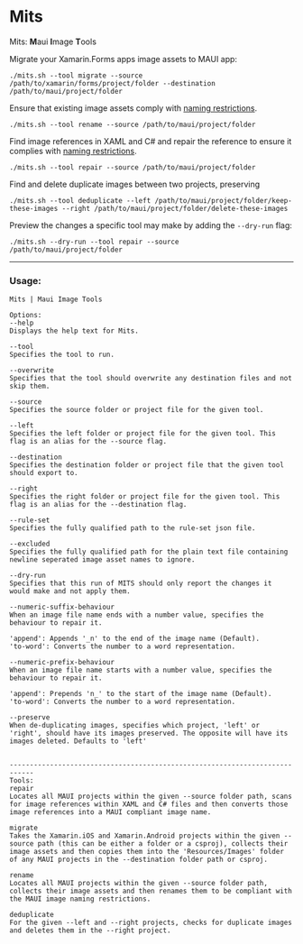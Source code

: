 # Mits

Mits: **M**aui **I**mage **T**ools

Migrate your Xamarin.Forms apps image assets to MAUI app:

```
./mits.sh --tool migrate --source /path/to/xamarin/forms/project/folder --destination /path/to/maui/project/folder
```
Ensure that existing image assets comply with [naming restrictions](https://learn.microsoft.com/en-us/dotnet/maui/user-interface/controls/image?view=net-maui-8.0#load-a-local-image).

```
./mits.sh --tool rename --source /path/to/maui/project/folder
```

Find image references in XAML and C# and repair the reference to ensure it complies with [naming restrictions](https://learn.microsoft.com/en-us/dotnet/maui/user-interface/controls/image?view=net-maui-8.0#load-a-local-image).

```
./mits.sh --tool repair --source /path/to/maui/project/folder
```

Find and delete duplicate images between two projects, preserving 

```
./mits.sh --tool deduplicate --left /path/to/maui/project/folder/keep-these-images --right /path/to/maui/project/folder/delete-these-images
```

Preview the changes a specific tool may make by adding the `--dry-run` flag:

```
./mits.sh --dry-run --tool repair --source /path/to/maui/project/folder
```

----------------------------


### Usage:

```
Mits | Maui Image Tools

Options:
--help
Displays the help text for Mits.

--tool
Specifies the tool to run.

--overwrite
Specifies that the tool should overwrite any destination files and not skip them.

--source
Specifies the source folder or project file for the given tool.

--left
Specifies the left folder or project file for the given tool. This flag is an alias for the --source flag.

--destination
Specifies the destination folder or project file that the given tool should export to.

--right
Specifies the right folder or project file for the given tool. This flag is an alias for the --destination flag.

--rule-set
Specifies the fully qualified path to the rule-set json file.

--excluded
Specifies the fully qualified path for the plain text file containing newline seperated image asset names to ignore.

--dry-run
Specifies that this run of MITS should only report the changes it would make and not apply them.

--numeric-suffix-behaviour
When an image file name ends with a number value, specifies the behaviour to repair it.

'append': Appends '_n' to the end of the image name (Default).
'to-word': Converts the number to a word representation.

--numeric-prefix-behaviour
When an image file name starts with a number value, specifies the behaviour to repair it.

'append': Prepends 'n_' to the start of the image name (Default).
'to-word': Converts the number to a word representation.

--preserve
When de-duplicating images, specifies which project, 'left' or 'right', should have its images preserved. The opposite will have its images deleted. Defaults to 'left'


----------------------------------------------------------------------------
Tools:
repair
Locates all MAUI projects within the given --source folder path, scans for image references within XAML and C# files and then converts those image references into a MAUI compliant image name.

migrate
Takes the Xamarin.iOS and Xamarin.Android projects within the given --source path (this can be either a folder or a csproj), collects their image assets and then copies them into the 'Resources/Images' folder of any MAUI projects in the --destination folder path or csproj.

rename
Locates all MAUI projects within the given --source folder path, collects their image assets and then renames them to be compliant with the MAUI image naming restrictions.

deduplicate
For the given --left and --right projects, checks for duplicate images and deletes them in the --right project.
```
